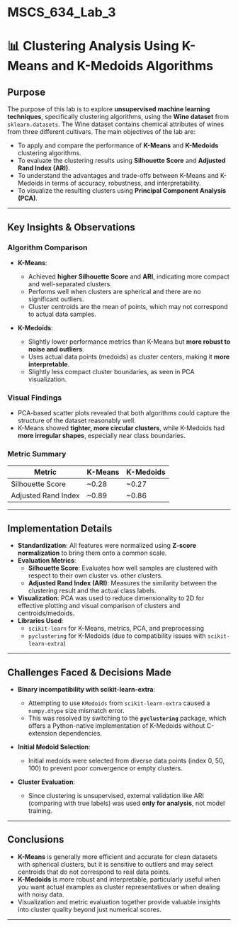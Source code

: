 # MSCS_634_Lab_3

# 📊 Clustering Analysis Using K-Means and K-Medoids Algorithms

## Purpose

The purpose of this lab is to explore **unsupervised machine learning techniques**, specifically clustering algorithms, using the **Wine dataset** from `sklearn.datasets`. The Wine dataset contains chemical attributes of wines from three different cultivars. The main objectives of the lab are:

- To apply and compare the performance of **K-Means** and **K-Medoids** clustering algorithms.
- To evaluate the clustering results using **Silhouette Score** and **Adjusted Rand Index (ARI)**.
- To understand the advantages and trade-offs between K-Means and K-Medoids in terms of accuracy, robustness, and interpretability.
- To visualize the resulting clusters using **Principal Component Analysis (PCA)**.

---

##  Key Insights & Observations

###  Algorithm Comparison
- **K-Means**:
  - Achieved **higher Silhouette Score** and **ARI**, indicating more compact and well-separated clusters.
  - Performs well when clusters are spherical and there are no significant outliers.
  - Cluster centroids are the mean of points, which may not correspond to actual data samples.

- **K-Medoids**:
  - Slightly lower performance metrics than K-Means but **more robust to noise and outliers**.
  - Uses actual data points (medoids) as cluster centers, making it **more interpretable**.
  - Slightly less compact cluster boundaries, as seen in PCA visualization.

###  Visual Findings
- PCA-based scatter plots revealed that both algorithms could capture the structure of the dataset reasonably well.
- K-Means showed **tighter, more circular clusters**, while K-Medoids had **more irregular shapes**, especially near class boundaries.

###  Metric Summary
| Metric               | K-Means | K-Medoids |
|----------------------|---------|-----------|
| Silhouette Score     | ~0.28   | ~0.27     |
| Adjusted Rand Index  | ~0.89   | ~0.86     |

---

##  Implementation Details

- **Standardization**: All features were normalized using **Z-score normalization** to bring them onto a common scale.
- **Evaluation Metrics**:
  - **Silhouette Score**: Evaluates how well samples are clustered with respect to their own cluster vs. other clusters.
  - **Adjusted Rand Index (ARI)**: Measures the similarity between the clustering result and the actual class labels.
- **Visualization**: PCA was used to reduce dimensionality to 2D for effective plotting and visual comparison of clusters and centroids/medoids.
- **Libraries Used**:
  - `scikit-learn` for K-Means, metrics, PCA, and preprocessing
  - `pyclustering` for K-Medoids (due to compatibility issues with `scikit-learn-extra`)

---

##  Challenges Faced & Decisions Made

- **Binary incompatibility with scikit-learn-extra**:
  - Attempting to use `KMedoids` from `scikit-learn-extra` caused a `numpy.dtype` size mismatch error.
  - This was resolved by switching to the **`pyclustering`** package, which offers a Python-native implementation of K-Medoids without C-extension dependencies.
  
- **Initial Medoid Selection**:
  - Initial medoids were selected from diverse data points (index 0, 50, 100) to prevent poor convergence or empty clusters.

- **Cluster Evaluation**:
  - Since clustering is unsupervised, external validation like ARI (comparing with true labels) was used **only for analysis**, not model training.

---

## Conclusions

- **K-Means** is generally more efficient and accurate for clean datasets with spherical clusters, but it is sensitive to outliers and may select centroids that do not correspond to real data points.
- **K-Medoids** is more robust and interpretable, particularly useful when you want actual examples as cluster representatives or when dealing with noisy data.
- Visualization and metric evaluation together provide valuable insights into cluster quality beyond just numerical scores.

---



